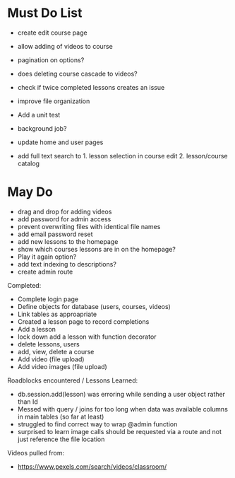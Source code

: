 # Must Do List

* create edit course page
* allow adding of videos to course
* pagination on options?
* does deleting course cascade to videos?
* check if twice completed lessons creates an issue

* improve file organization
* Add a unit test
* background job?
* update home and user pages 
* add full text search to 1. lesson selection in course edit 2. lesson/course catalog

# May Do
* drag and drop for adding videos
* add password for admin access
* prevent overwriting files with identical file names
* add email password reset
* add new lessons to the homepage
* show which courses lessons are in on the homepage? 
* Play it again option?
* add text indexing to descriptions?
* create admin route


Completed: 
* Complete login page
* Define objects for database (users, courses, videos)
* Link tables as approapriate
* Created a lesson page to record completions
* Add a lesson
* lock down add a lesson with function decorator
* delete lessons, users
* add, view, delete a course 
* Add video (file upload)
* Add video images (file upload)


Roadblocks encountered / Lessons Learned: 
* db.session.add(lesson) was erroring while sending a user object rather than Id
* Messed with query / joins for too long when data was available columns in main tables (so far at least)
* struggled to find correct way to wrap @admin function
* surprised to learn image calls should be requested via a route and not just reference the file location

Videos pulled from: 
* https://www.pexels.com/search/videos/classroom/


